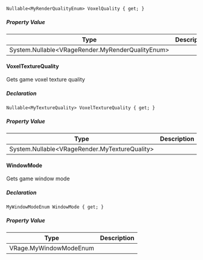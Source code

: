 ```
Nullable<MyRenderQualityEnum> VoxelQuality { get; }
```

##### Property Value

| Type | Description |
| --- | --- |
| System.Nullable<VRageRender.MyRenderQualityEnum\> |     |

#### VoxelTextureQuality

Gets game voxel texture quality

##### Declaration

```
Nullable<MyTextureQuality> VoxelTextureQuality { get; }
```

##### Property Value

| Type | Description |
| --- | --- |
| System.Nullable<VRageRender.MyTextureQuality\> |     |

#### WindowMode

Gets game window mode

##### Declaration

```
MyWindowModeEnum WindowMode { get; }
```

##### Property Value

| Type | Description |
| --- | --- |
| VRage.MyWindowModeEnum |     |